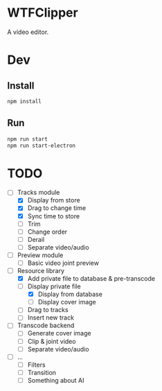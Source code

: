 # WTFClipper
A video editor.

# Dev
## Install
```bash
npm install
```
## Run
```bash
npm run start
npm run start-electron
```

# TODO
- [ ] Tracks module
  - [x] Display from store
  - [x] Drag to change time
  - [x] Sync time to store
  - [ ] Trim
  - [ ] Change order
  - [ ] Derail
  - [ ] Separate video/audio
- [ ] Preview module
  - [ ] Basic video joint preview
- [ ] Resource library
  - [x] Add private file to database & pre-transcode
  - [ ] Display private file
    - [x] Display from database
    - [ ] Display cover image
  - [ ] Drag to tracks
  - [ ] Insert new track
- [ ] Transcode backend
  - [ ] Generate cover image
  - [ ] Clip & joint video
  - [ ] Separate video/audio
- [ ] ...
  - [ ] Filters
  - [ ] Transition
  - [ ] Something about AI
